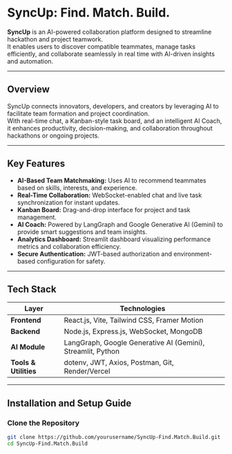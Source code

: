 # SyncUp: Find. Match. Build.

**SyncUp** is an AI-powered collaboration platform designed to streamline hackathon and project teamwork.  
It enables users to discover compatible teammates, manage tasks efficiently, and collaborate seamlessly in real time with AI-driven insights and automation.

---

##  Overview

SyncUp connects innovators, developers, and creators by leveraging AI to facilitate team formation and project coordination.  
With real-time chat, a Kanban-style task board, and an intelligent AI Coach, it enhances productivity, decision-making, and collaboration throughout hackathons or ongoing projects.

---

##  Key Features

- **AI-Based Team Matchmaking:** Uses AI to recommend teammates based on skills, interests, and experience.  
- **Real-Time Collaboration:** WebSocket-enabled chat and live task synchronization for instant updates.  
- **Kanban Board:** Drag-and-drop interface for project and task management.  
- **AI Coach:** Powered by LangGraph and Google Generative AI (Gemini) to provide smart suggestions and team insights.  
- **Analytics Dashboard:** Streamlit dashboard visualizing performance metrics and collaboration efficiency.  
- **Secure Authentication:** JWT-based authorization and environment-based configuration for safety.

---

##  Tech Stack

| Layer | Technologies |
|-------|---------------|
| **Frontend** | React.js, Vite, Tailwind CSS, Framer Motion |
| **Backend** | Node.js, Express.js, WebSocket, MongoDB |
| **AI Module** | LangGraph, Google Generative AI (Gemini), Streamlit, Python |
| **Tools & Utilities** | dotenv, JWT, Axios, Postman, Git, Render/Vercel |

---

##  Installation and Setup Guide

### Clone the Repository
```bash
git clone https://github.com/yourusername/SyncUp-Find.Match.Build.git
cd SyncUp-Find.Match.Build


